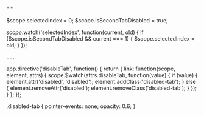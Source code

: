 " <md-tabs md-selected="selectedIndex">
  <md-tab label="Tab 1">
    <!-- Tab 1 content -->
  </md-tab>
  <md-tab label="Tab 2" ng-disabled="isSecondTabDisabled">
    <!-- Tab 2 content -->
  </md-tab>
  <md-tab label="Tab 3">
    <!-- Tab 3 content -->
  </md-tab>
</md-tabs> "


$scope.selectedIndex = 0;
$scope.isSecondTabDisabled = true;

$scope.$watch('selectedIndex', function(current, old) {
  if ($scope.isSecondTabDisabled && current === 1) {
    $scope.selectedIndex = old;
  }
});


.....



app.directive('disableTab', function() {
  return {
    link: function(scope, element, attrs) {
      scope.$watch(attrs.disableTab, function(value) {
        if (value) {
          element.attr('disabled', 'disabled');
          element.addClass('disabled-tab');
        } else {
          element.removeAttr('disabled');
          element.removeClass('disabled-tab');
        }
      });
    }
  };
});

<md-tabs>
  <md-tab label="Tab 1">
    <!-- Tab 1 content -->
  </md-tab>
  <md-tab label="Tab 2" disable-tab="isSecondTabDisabled">
    <!-- Tab 2 content -->
  </md-tab>
  <md-tab label="Tab 3">
    <!-- Tab 3 content -->
  </md-tab>
</md-tabs>

.disabled-tab {
  pointer-events: none;
  opacity: 0.6;
}






